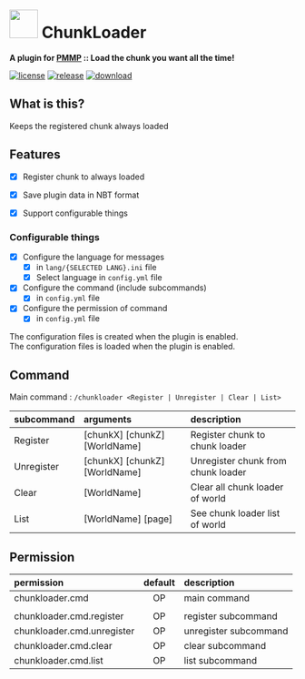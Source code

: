 # <img src="https://rawgit.com/PresentKim/SVG-files/master/plugin-icons/chunkloader.svg" height="50" width="50"> ChunkLoader  
__A plugin for [PMMP](https://pmmp.io) :: Load the chunk you want all the time!__  

[![license](https://img.shields.io/github/license/Blugin/ChunkLoader-PMMP.svg?label=License)](./LICENSE)
[![release](https://img.shields.io/github/release/Blugin/ChunkLoader-PMMP.svg?label=Release)](../../releases/latest)
[![download](https://img.shields.io/github/downloads/Blugin/ChunkLoader-PMMP/total.svg?label=Download)](../../releases/latest)
  
## What is this?   
Keeps the registered chunk always loaded
  
  
## Features  
- [x] Register chunk to always loaded  
- [x] Save plugin data in NBT format  
- [x] Support configurable things  
  
  
### Configurable things  
- [x] Configure the language for messages  
  - [x] in `lang/{SELECTED LANG}.ini` file  
  - [x] Select language in `config.yml` file  
- [x] Configure the command (include subcommands)  
  - [x] in `config.yml` file  
- [x] Configure the permission of command  
  - [x] in `config.yml` file  
  
The configuration files is created when the plugin is enabled.  
The configuration files is loaded  when the plugin is enabled.  
  
  
## Command  
Main command : `/chunkloader <Register | Unregister | Clear | List>`  
  
| subcommand | arguments                           | description                        |  
| :--------- | :---------------------------------- | :--------------------------------- |  
| Register   | \[chunkX\] \[chunkZ\] \[WorldName\] | Register chunk to chunk loader     |  
| Unregister | \[chunkX\] \[chunkZ\] \[WorldName\] | Unregister chunk from chunk loader |  
| Clear      | \[WorldName\]                       | Clear all chunk loader of world    |  
| List       | \[WorldName\] \[page\]              | See chunk loader list of world     |  
  
  
## Permission  
| permission                 | default  | description           |  
| :------------------------- | :------: | :-------------------- |  
| chunkloader.cmd            | OP       | main command          |  
|                            |          |                       |  
| chunkloader.cmd.register   | OP       | register subcommand   |  
| chunkloader.cmd.unregister | OP       | unregister subcommand |  
| chunkloader.cmd.clear      | OP       | clear subcommand      |  
| chunkloader.cmd.list       | OP       | list subcommand       |  
